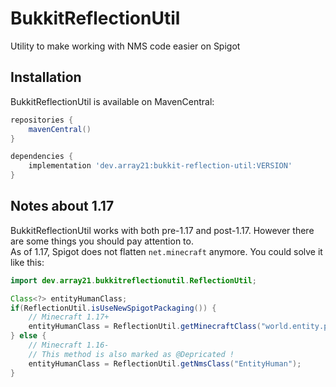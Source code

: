 # BukkitReflectionUtil
Utility to make working with NMS code easier on Spigot

## Installation
BukkitReflectionUtil is available on MavenCentral:
```groovy
repositories {
    mavenCentral()
}

dependencies {
    implementation 'dev.array21:bukkit-reflection-util:VERSION'
}
```

## Notes about 1.17
BukkitReflectionUtil works with both pre-1.17 and post-1.17. However there are some things you should pay attention to.  
As of 1.17, Spigot does not flatten `net.minecraft` anymore. You could solve it like this:
```java
import dev.array21.bukkitreflectionutil.ReflectionUtil;

Class<?> entityHumanClass;
if(ReflectionUtil.isUseNewSpigotPackaging()) {
    // Minecraft 1.17+
    entityHumanClass = ReflectionUtil.getMinecraftClass("world.entity.player.EntityHuman");
} else {
    // Minecraft 1.16-
    // This method is also marked as @Depricated !
    entityHumanClass = ReflectionUtil.getNmsClass("EntityHuman");
}
```
